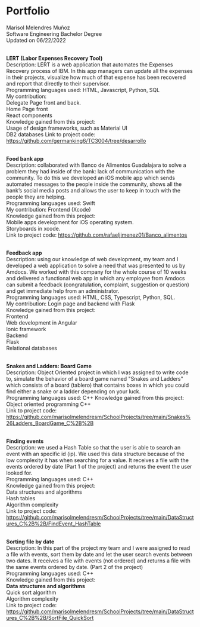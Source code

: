 # Portfolio
Marisol Melendres Muñoz
<br>Software Engineering Bachelor Degree
<br>Updated on 06/22/2022


<br><b>LERT (Labor Expenses Recovery Tool)</b>
	<br>Description: LERT is a web application that automates the Expenses Recovery process of IBM. In this app managers can update all the expenses in their projects, visualize how much of that expense has been recovered and report that directly to their supervisor.
<br>Programming languages used: HTML, Javascript, Python, SQL
<br>My contribution: 
<br>Delegate Page front and back.
<br>Home Page front
<br>React components
	<br>Knowledge gained from this project:
<br>Usage of design frameworks, such as Material UI
<br>DB2 databases
	Link to project code: https://github.com/germanking6/TC3004/tree/desarrollo
	
<br><b>Food bank app</b>
<br>Description: collaborated with Banco de Alimentos Guadalajara to solve a problem they had inside of the bank: lack of communication with the community. To do this we developed an iOS mobile app which sends automated messages to the people inside the community, shows all the bank’s social media posts and allows the user to keep in touch with the people they are helping. 
<br>Programming languages used: Swift
<br>My contribution: Frontend (Xcode)
	<br>Knowledge gained from this project:
<br>Mobile apps development for iOS operating system.
<br>Storyboards in xcode.
	<br>Link to project code: https://github.com/rafaeljimenez01/Banco_alimentos
	
<br><b>Feedback app</b>
	<br>Description: using our knowledge of web development, my team and I developed a web application to solve a need that was presented to us by Amdocs. We worked with this company for the whole course of 10 weeks and delivered a functional web app in which any employee from Amdocs can submit a feedback (congratulation, complaint, suggestion or question) and get immediate help from an administrator.
<br>Programming languages used: HTML, CSS, Typescript, Python, SQL.
<br>My contribution: Login page and backend with Flask
	<br>Knowledge gained from this project:
<br>Frontend
<br>Web development in Angular
<br>Ionic framework
<br>Backend
<br>Flask
<br>Relational databases

<br><b>Snakes and Ladders: Board Game</b>
	<br>Description: Object Oriented project in which I was assigned to write code to, simulate the behavior of a board game named "Snakes and Ladders" which consists of a board (tablero) that contains boxes in which you could find either a snake or a ladder depending on your luck.
	<br>Programming languages used: C++
	Knowledge gained from this project: 
<br>Object oriented programming
C++
	<br>Link to project code: https://github.com/marisolmelendresm/SchoolProjects/tree/main/Snakes%26Ladders_BoardGame_C%2B%2B

<br><b>Finding events</b>
	<br>Description: we used a Hash Table so that the user is
able to search an event with an specific id (ip). We used this data 
structure because of the low complexity it has when searching for a value.
It receives a file with the events ordered by date (Part 1 of the project)
and returns the event the user looked for.
	<br>Programming languages used: C++
	<br>Knowledge gained from this project:
<br>Data structures and algorithms
<br>Hash tables
<br>Algorithm complexity
	<br>Link to project code: https://github.com/marisolmelendresm/SchoolProjects/tree/main/DataStructures_C%2B%2B/FindEvent_HashTable

<br><b>Sorting file by date</b>
<br>Description: In this part of the project my team and I were assigned to read a file with events, sort them by date and let the user search events between two dates. It receives a file with events (not ordered) and returns a file with the same events ordered by date. (Part 2 of the project)
<br>Programming languages used: C++
	<br>Knowledge gained from this project:
<br><b>Data structures and algorithms</b>
<br>Quick sort algorithm
<br>Algorithm complexity
	<br>Link to project code: https://github.com/marisolmelendresm/SchoolProjects/tree/main/DataStructures_C%2B%2B/SortFile_QuickSort
